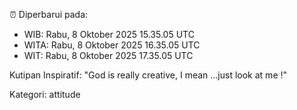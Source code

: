 ⏰ Diperbarui pada:
- WIB: Rabu, 8 Oktober 2025 15.35.05 UTC
- WITA: Rabu, 8 Oktober 2025 16.35.05 UTC
- WIT: Rabu, 8 Oktober 2025 17.35.05 UTC

Kutipan Inspiratif:
"God is really creative, I mean ...just look at me !"


Kategori: attitude

